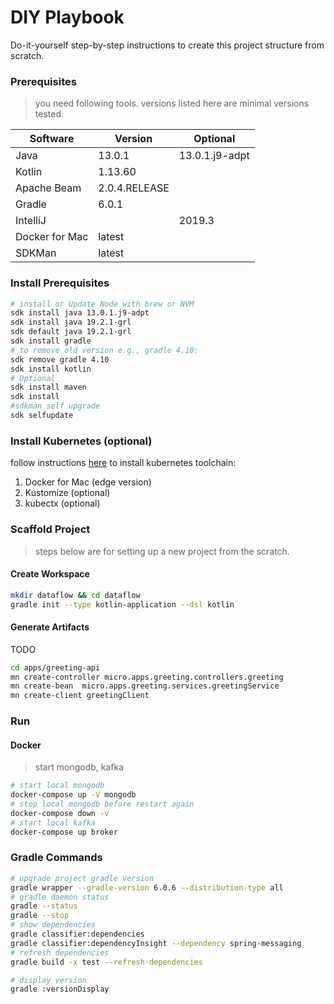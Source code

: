 DIY Playbook
============

Do-it-yourself step-by-step instructions to create this project structure from scratch.


### Prerequisites  
> you need following tools. versions listed here are minimal versions tested.

| Software                      | Version         | Optional         |  
|-------------------------------|-----------------|------------------| 
| Java                          | 13.0.1          | 13.0.1.j9-adpt   | 
| Kotlin                        | 1.13.60         |                  | 
| Apache Beam                   | 2.0.4.RELEASE   |                  |
| Gradle                        | 6.0.1           |                  |
| IntelliJ                      |                 | 2019.3           |
| Docker for Mac                | latest          |                  |
| SDKMan                        | latest          |                  |



### Install Prerequisites
```bash
# install or Update Node with brew or NVM
sdk install java 13.0.1.j9-adpt
sdk install java 19.2.1-grl
sdk default java 19.2.1-grl
sdk install gradle
# to remove old version e.g., gradle 4.10:
sdk remove gradle 4.10
sdk install kotlin 
# Optional
sdk install maven
sdk install 
#sdkman self upgrade
sdk selfupdate
```

### Install Kubernetes (optional)
follow instructions [here](https://gist.github.com/xmlking/62ab53753c0f0f5247d0e174b31dab21) to install kubernetes toolchain:
1. Docker for Mac (edge version)
2. Kustomize (optional)
3. kubectx (optional)


### Scaffold Project
> steps below are for setting up a new project from the scratch.


#### Create Workspace
```bash
mkdir dataflow && cd dataflow
gradle init --type kotlin-application --dsl kotlin
```
 
#### Generate Artifacts
TODO
```bash
cd apps/greeting-api
mn create-controller micro.apps.greeting.controllers.greeting
mn create-bean  micro.apps.greeting.services.greetingService
mn create-client greetingClient
```

### Run

#### Docker
> start mongodb, kafka
```bash
# start local mongodb
docker-compose up -V mongodb
# stop local mongodb before restart again
docker-compose down -v
# start local kafka
docker-compose up broker
```

### Gradle Commands
```bash
# upgrade project gradle version
gradle wrapper --gradle-version 6.0.6 --distribution-type all
# gradle daemon status 
gradle --status
gradle --stop
# show dependencies
gradle classifier:dependencies
gradle classifier:dependencyInsight --dependency spring-messaging
# refresh dependencies
gradle build -x test --refresh-dependencies 

# display version 
gradle :versionDisplay
```

 